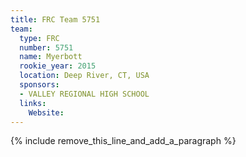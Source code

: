 ```yaml
---
title: FRC Team 5751
team:
  type: FRC
  number: 5751
  name: Myerbott
  rookie_year: 2015
  location: Deep River, CT, USA
  sponsors:
  - VALLEY REGIONAL HIGH SCHOOL
  links:
    Website:
---
```


{% include remove_this_line_and_add_a_paragraph %}